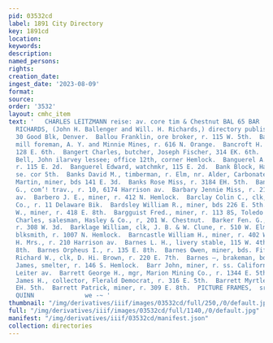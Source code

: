 ```yaml
---
pid: 03532cd
label: 1891 City Directory
key: 1891cd
location: 
keywords: 
description: 
named_persons: 
rights: 
creation_date: 
ingest_date: '2023-08-09'
format: 
source: 
order: '3532'
layout: cmhc_item
text: '   CHARLES LEITZMANN reise: av. core tim & Chestnut BAL 65 BAR  BALLENGER &
  RICHARDS, (John H. Ballenger and Will. H. Richards,) directory publishers, 29 and
  30 Good Blk, Denver.  Ballou Franklin, ore broker, r. 115 W. 5th.  Bambrough John,
  mill foreman, A. Y. and Minnie Mines, r. 616 N. Orange.  Bancroft H. C. Mrs., r.
  128 E. 6th.  Bangert Charles, butcher, Joseph Fischer, 314 EK. 6th.  Bangkok-Cora
  Bell, John ilarvey lessee; office 12th, corner Hemlock.  Banguerel A. Mrs., dressmkr,
  r. 115 E. 2d.  Banguerel Edward, watchmkr, 115 E. 2d.  Bank Block, Harrison av,
  se. cor 5th.  Banks David M., timberman, r. Elm, nr. Alder, Carbonate Hill.  Banks
  Martin, miner, bds 141 E. 3d.  Banks Rose Miss, r. 3184 EH. 5th.  Bansemer William
  G., com’! trav., r. 10, 6174 Harrison av.  Barbary Jennie Miss, r. 210 Harrison
  av.  Barbero J. E., miner, r. 412 N. Hemlock.  Barclay Colin C., clk, Tomkins Hardware
  Co., r. 11 Delaware Bik.  Bardsley William R., miner, bds 226 E. 5th.  Barford Fred.
  W., miner, r. 418 E. 8th.  Bargguist Fred., miner, r. 113 8S, Toledo av.  Bargler
  Charles, salesman, Hasley & Co., r, 201 W. Chestnut.  Barker Fen. G., musician,
  r. 308 W. 3d.  Barklage William, clk, J. B. & W. Clune, r. 510 W. Elm.  Barlow John,
  blksmith, r. 1007 N. Hemlock.  Barncastle William H., miner, r. 402 W. 3d.  Barnes
  H. Mrs., r. 210 Harrison av.  Barnes L. H., livery stable, 115 W. 4th, r. 135 KE.
  8th.  Barnes Orpheus I., r. 135 E. 8th.  Barnes Owen, miner, bds. Fifth Avenue Hotel.  Barnes
  Richard W., clk, D. Hi. Brown, r. 220 E. 7th.  Barnes —, brakeman, bds. 230 W. 6th.  Barr
  James, smelter, r. 146 S. Hemlock.  Barr John, miner, r. ss. California Gulch, opp.
  Leiter av.  Barrett George H., mgr, Marion Mining Co., r. 1344 E. 5th.  Barrett
  James H., collector, Flerald Democrat, r. 316 E. 5th.  Barrett Myrtle Mrs., r. 3184
  EH. 5th.  Barrett Patrick, miner, r. 309 E. 8th.  PICTURE FRAMES,  srzzen "J, J.
  QUINN              we -~ '
thumbnail: "/img/derivatives/iiif/images/03532cd/full/250,/0/default.jpg"
full: "/img/derivatives/iiif/images/03532cd/full/1140,/0/default.jpg"
manifest: "/img/derivatives/iiif/03532cd/manifest.json"
collection: directories
---
```

